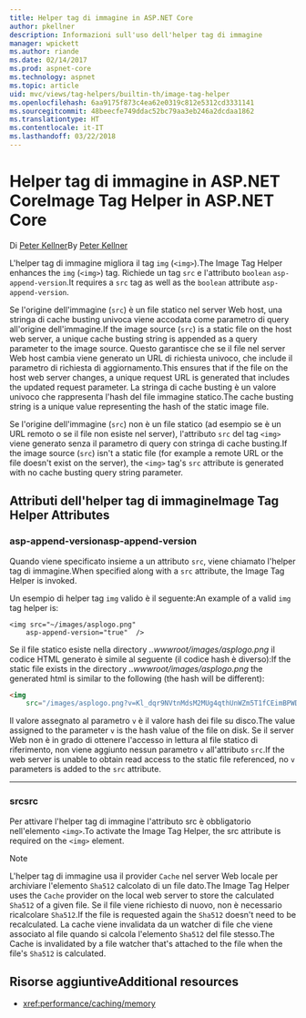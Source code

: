 ```yaml
---
title: Helper tag di immagine in ASP.NET Core
author: pkellner
description: Informazioni sull'uso dell'helper tag di immagine
manager: wpickett
ms.author: riande
ms.date: 02/14/2017
ms.prod: aspnet-core
ms.technology: aspnet
ms.topic: article
uid: mvc/views/tag-helpers/builtin-th/image-tag-helper
ms.openlocfilehash: 6aa9175f873c4ea62e0319c812e5312cd3331141
ms.sourcegitcommit: 48beecfe749ddac52bc79aa3eb246a2dcdaa1862
ms.translationtype: HT
ms.contentlocale: it-IT
ms.lasthandoff: 03/22/2018
---
```

# <a name="image-tag-helper-in-aspnet-core"></a><span data-ttu-id="09049-103">Helper tag di immagine in ASP.NET Core</span><span class="sxs-lookup"><span data-stu-id="09049-103">Image Tag Helper in ASP.NET Core</span></span>

<span data-ttu-id="09049-104">Di [Peter Kellner](http://peterkellner.net)</span><span class="sxs-lookup"><span data-stu-id="09049-104">By [Peter Kellner](http://peterkellner.net)</span></span> 

<span data-ttu-id="09049-105">L'helper tag di immagine migliora il tag `img` (`<img>`).</span><span class="sxs-lookup"><span data-stu-id="09049-105">The Image Tag Helper enhances the `img` (`<img>`) tag.</span></span> <span data-ttu-id="09049-106">Richiede un tag `src` e l'attributo `boolean` `asp-append-version`.</span><span class="sxs-lookup"><span data-stu-id="09049-106">It requires a `src` tag as well as the `boolean` attribute `asp-append-version`.</span></span>

<span data-ttu-id="09049-107">Se l'origine dell'immagine (`src`) è un file statico nel server Web host, una stringa di cache busting univoca viene accodata come parametro di query all'origine dell'immagine.</span><span class="sxs-lookup"><span data-stu-id="09049-107">If the image source (`src`) is a static file on the host web server, a unique cache busting string is appended as a query parameter to the image source.</span></span> <span data-ttu-id="09049-108">Questo garantisce che se il file nel server Web host cambia viene generato un URL di richiesta univoco, che include il parametro di richiesta di aggiornamento.</span><span class="sxs-lookup"><span data-stu-id="09049-108">This ensures that if the file on the host web server changes, a unique request URL is generated that includes the updated request parameter.</span></span> <span data-ttu-id="09049-109">La stringa di cache busting è un valore univoco che rappresenta l'hash del file immagine statico.</span><span class="sxs-lookup"><span data-stu-id="09049-109">The cache busting string is a unique value representing the hash of the static image file.</span></span>

<span data-ttu-id="09049-110">Se l'origine dell'immagine (`src`) non è un file statico (ad esempio se è un URL remoto o se il file non esiste nel server), l'attributo `src` del tag `<img>` viene generato senza il parametro di query con stringa di cache busting.</span><span class="sxs-lookup"><span data-stu-id="09049-110">If the image source (`src`) isn't a static file (for example a remote URL or the file doesn't exist on the server), the `<img>` tag's `src` attribute is generated with no cache busting query string parameter.</span></span>

## <a name="image-tag-helper-attributes"></a><span data-ttu-id="09049-111">Attributi dell'helper tag di immagine</span><span class="sxs-lookup"><span data-stu-id="09049-111">Image Tag Helper Attributes</span></span>


### <a name="asp-append-version"></a><span data-ttu-id="09049-112">asp-append-version</span><span class="sxs-lookup"><span data-stu-id="09049-112">asp-append-version</span></span>

<span data-ttu-id="09049-113">Quando viene specificato insieme a un attributo `src`, viene chiamato l'helper tag di immagine.</span><span class="sxs-lookup"><span data-stu-id="09049-113">When specified along with a `src` attribute, the Image Tag Helper is invoked.</span></span>

<span data-ttu-id="09049-114">Un esempio di helper tag `img` valido è il seguente:</span><span class="sxs-lookup"><span data-stu-id="09049-114">An example of a valid `img` tag helper is:</span></span>

```cshtml
<img src="~/images/asplogo.png" 
    asp-append-version="true"  />
```

<span data-ttu-id="09049-115">Se il file statico esiste nella directory *..wwwroot/images/asplogo.png* il codice HTML generato è simile al seguente (il codice hash è diverso):</span><span class="sxs-lookup"><span data-stu-id="09049-115">If the static file exists in the directory *..wwwroot/images/asplogo.png* the generated html is similar to the following (the hash will be different):</span></span>

```html
<img 
    src="/images/asplogo.png?v=Kl_dqr9NVtnMdsM2MUg4qthUnWZm5T1fCEimBPWDNgM"/>
```

<span data-ttu-id="09049-116">Il valore assegnato al parametro `v` è il valore hash dei file su disco.</span><span class="sxs-lookup"><span data-stu-id="09049-116">The value assigned to the parameter `v` is the hash value of the file on disk.</span></span> <span data-ttu-id="09049-117">Se il server Web non è in grado di ottenere l'accesso in lettura al file statico di riferimento, non viene aggiunto nessun parametro `v` all'attributo `src`.</span><span class="sxs-lookup"><span data-stu-id="09049-117">If the web server is unable to obtain read access to the static file referenced,  no `v` parameters is added to the `src` attribute.</span></span>

- - -

### <a name="src"></a><span data-ttu-id="09049-118">src</span><span class="sxs-lookup"><span data-stu-id="09049-118">src</span></span>

<span data-ttu-id="09049-119">Per attivare l'helper tag di immagine l'attributo src è obbligatorio nell'elemento `<img>`.</span><span class="sxs-lookup"><span data-stu-id="09049-119">To activate the Image Tag Helper, the src attribute is required on the `<img>` element.</span></span> 

> [!NOTE]
> <span data-ttu-id="09049-120">L'helper tag di immagine usa il provider `Cache` nel server Web locale per archiviare l'elemento `Sha512` calcolato di un file dato.</span><span class="sxs-lookup"><span data-stu-id="09049-120">The Image Tag Helper uses the `Cache` provider on the local web server to store the calculated `Sha512` of a given file.</span></span> <span data-ttu-id="09049-121">Se il file viene richiesto di nuovo, non è necessario ricalcolare `Sha512`.</span><span class="sxs-lookup"><span data-stu-id="09049-121">If the file is requested again the `Sha512` doesn't need to be recalculated.</span></span> <span data-ttu-id="09049-122">La cache viene invalidata da un watcher di file che viene associato al file quando si calcola l'elemento `Sha512` del file stesso.</span><span class="sxs-lookup"><span data-stu-id="09049-122">The Cache is invalidated by a file watcher that's attached to the file when the file's `Sha512` is calculated.</span></span>

## <a name="additional-resources"></a><span data-ttu-id="09049-123">Risorse aggiuntive</span><span class="sxs-lookup"><span data-stu-id="09049-123">Additional resources</span></span>

* <xref:performance/caching/memory>
